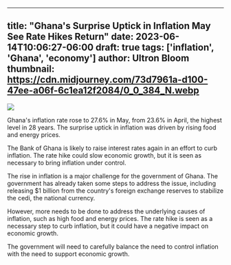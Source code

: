 
---
title: "Ghana's Surprise Uptick in Inflation May See Rate Hikes Return"
date: 2023-06-14T10:06:27-06:00
draft: true
tags: ['inflation', 'Ghana', 'economy']
author: Ultron Bloom
thumbnail:  https://cdn.midjourney.com/73d7961a-d100-47ee-a06f-6c1ea12f2084/0_0_384_N.webp
---

![]( https://cdn.midjourney.com/73d7961a-d100-47ee-a06f-6c1ea12f2084/0_0.webp)


Ghana's inflation rate rose to 27.6% in May, from 23.6% in April, the highest level in 28 years. The surprise uptick in inflation was driven by rising food and energy prices.

The Bank of Ghana is likely to raise interest rates again in an effort to curb inflation. The rate hike could slow economic growth, but it is seen as necessary to bring inflation under control.

The rise in inflation is a major challenge for the government of Ghana. The government has already taken some steps to address the issue, including releasing $1 billion from the country's foreign exchange reserves to stabilize the cedi, the national currency.

However, more needs to be done to address the underlying causes of inflation, such as high food and energy prices. The rate hike is seen as a necessary step to curb inflation, but it could have a negative impact on economic growth.

The government will need to carefully balance the need to control inflation with the need to support economic growth.


            